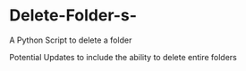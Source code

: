 # Delete-Folder-s-

A Python Script to delete a folder

Potential Updates to include the ability to delete entire folders 

